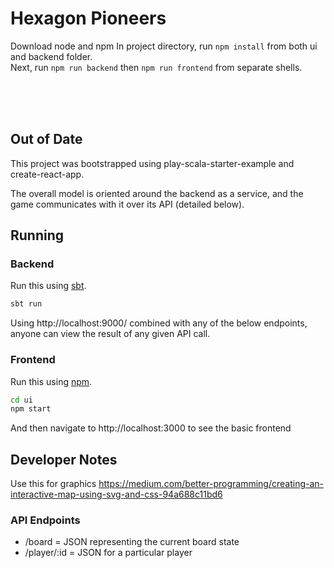 # Hexagon Pioneers
Download node and npm
In project directory, run `npm install` from both ui and backend folder.<br/>
Next, run `npm run backend` then `npm run frontend` from separate shells.

<br/>
<br/>
<br/>



## Out of Date

This project was bootstrapped using play-scala-starter-example and
create-react-app.

The overall model is oriented around the backend as a service, and the game
communicates with it over its API (detailed below).

## Running

### Backend

Run this using [sbt](http://www.scala-sbt.org/). 

```bash
sbt run
```

Using http://localhost:9000/ combined with any of the below endpoints, anyone
can view the result of any given API call.

### Frontend

Run this using [npm](https://www.npmjs.com/).

```bash
cd ui
npm start
```

And then navigate to http://localhost:3000 to see the basic frontend

## Developer Notes

Use this for graphics
https://medium.com/better-programming/creating-an-interactive-map-using-svg-and-css-94a688c11bd6

### API Endpoints

- /board        = JSON representing the current board state
- /player/:id   = JSON for a particular player

